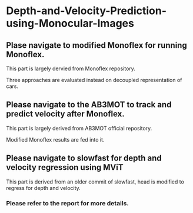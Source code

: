 # Depth-and-Velocity-Prediction-using-Monocular-Images

## Plase navigate to modified Monoflex for running Monoflex.

This part is largely dervied from Monoflex repository. 

Three approaches are evaluated instead on decoupled representation of cars.

## Please navigate to the AB3MOT to track and predict velocity after Monoflex.

This part is largely derived from AB3MOT official repository.

Modified Monoflex results are fed into it.

## Please navigate to slowfast for depth and velocity regression using MViT

This part is derived from an older commit of slowfast, head is modified to regress for depth and velocity.

### Please refer to the report for more details.

